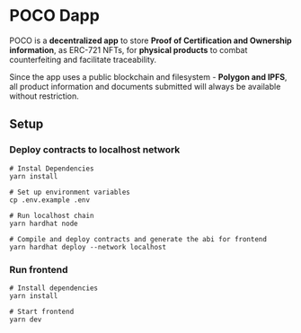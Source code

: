 # POCO Dapp

POCO is a **decentralized app** to store
**Proof of Certification and Ownership information**, as ERC-721 NFTs, for
**physical products** to combat counterfeiting and facilitate traceability.

Since the app uses a public blockchain and filesystem - **Polygon and IPFS**, all product information and documents submitted will always be available without
restriction.

## Setup

### Deploy contracts to localhost network

```
# Instal Dependencies
yarn install

# Set up environment variables
cp .env.example .env

# Run localhost chain
yarn hardhat node

# Compile and deploy contracts and generate the abi for frontend
yarn hardhat deploy --network localhost
```

### Run frontend

```
# Install dependencies
yarn install

# Start frontend
yarn dev
```
